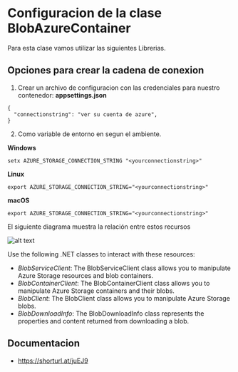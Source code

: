 # Configuracion de la clase BlobAzureContainer
Para esta clase vamos utilizar las siguientes Librerias. 

## Opciones para crear la cadena de conexion
1. Crear un archivo de configuracion con las credenciales para nuestro contenedor: **appsettings.json**

```b
{
  "connectionstring": "ver su cuenta de azure",  
}
```

2. Como variable de entorno en segun el ambiente.

**Windows**
```b
setx AZURE_STORAGE_CONNECTION_STRING "<yourconnectionstring>"
```
 **Linux**
 ```b
 export AZURE_STORAGE_CONNECTION_STRING="<yourconnectionstring>"
 ```

 **macOS**
 ```b
 export AZURE_STORAGE_CONNECTION_STRING="<yourconnectionstring>"
```

El siguiente diagrama muestra la relación entre estos recursos

![alt text](https://docs.microsoft.com/en-us/azure/storage/blobs/media/storage-blobs-introduction/blob1.png)

Use the following .NET classes to interact with these resources:

- *BlobServiceClient*: The BlobServiceClient class allows you to manipulate Azure Storage resources and blob containers.
- *BlobContainerClient*: The BlobContainerClient class allows you to manipulate Azure Storage containers and their blobs.
- *BlobClient*: The BlobClient class allows you to manipulate Azure Storage blobs.
- *BlobDownloadInfo*: The BlobDownloadInfo class represents the properties and content returned from downloading a blob.

## Documentacion

* https://shorturl.at/juEJ9